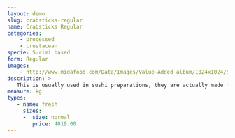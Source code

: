 ```yaml
---
layout: demo
slug: crabsticks-regular
name: Crabsticks Regular
categories:
    - processed
    - crustacean
specie: Surimi based
form: Regular 
images:
    - http://www.midafood.com/Data/Images/Value-Added_album/1024x1024/54ace7995003e580.jpg
description: >
   This is usually used in sushi preparations, they are actually made from fish good quality product should resemble and taste like real crab leg meat.
measure: kg
types:
   - name: fresh
     sizes:
     -  size: normal
        price: 4019.00
---
```

